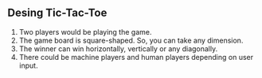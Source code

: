 ## Desing Tic-Tac-Toe

1. Two players would be playing the game.
2. The game board is square-shaped. So, you can take any dimension.
3. The winner can win horizontally, vertically or any diagonally.
4. There could be machine players and human players depending on user input.